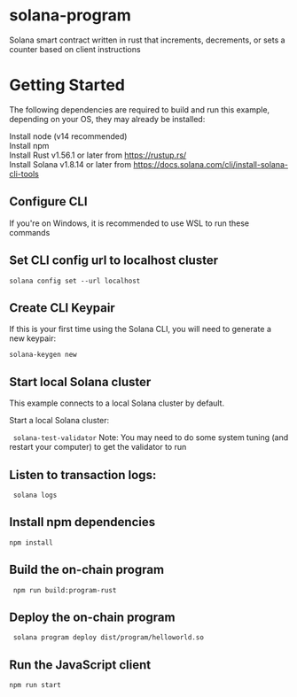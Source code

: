 # solana-program
Solana smart contract written in rust that increments, decrements, or sets a counter based on client instructions


# Getting Started
The following dependencies are required to build and run this example, depending on your OS, they may already be installed:

Install node (v14 recommended)  
Install npm  
Install Rust v1.56.1 or later from https://rustup.rs/  
Install Solana v1.8.14 or later from https://docs.solana.com/cli/install-solana-cli-tools  

## Configure CLI
If you're on Windows, it is recommended to use WSL to run these commands

## Set CLI config url to localhost cluster
` solana config set --url localhost `
## Create CLI Keypair
If this is your first time using the Solana CLI, you will need to generate a new keypair:

`solana-keygen new` 
## Start local Solana cluster
This example connects to a local Solana cluster by default.

Start a local Solana cluster:

` solana-test-validator` 
Note: You may need to do some system tuning (and restart your computer) to get the validator to run

## Listen to transaction logs:

` solana logs` 
## Install npm dependencies
` npm install `
## Build the on-chain program
` npm run build:program-rust` 
## Deploy the on-chain program
` solana program deploy dist/program/helloworld.so` 
## Run the JavaScript client
`npm run start `
